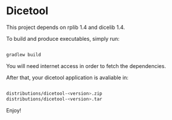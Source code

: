 Dicetool
========

This project depends on rplib 1.4 and dicelib 1.4.
 
To build and produce executables, simply run:

```bash

gradlew build

```

You will need internet access in order to fetch the dependencies.

After that, your dicetool application is avaliable in:

```bash

distributions/dicetool-<version>.zip
distributions/dicetool-<version>.tar

```

Enjoy!